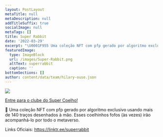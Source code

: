 ```yaml
---
layout: PostLayout
metaTitle: null
metaDescription: null
addTitleSuffix: true
socialImage: null
metaTags: []
title: Super Rabbit
date: '2022-03-29'
excerpt: "\U0001F955 Uma coleção NFT com pfp gerado por algoritmo exclusivo usando mais de 140 traços desenhados à mão. Esses coelhinhos fofos (às vezes) irão acompanhá-lo por todo o metaverso."
featuredImage:
  type: ImageBlock
  url: /images/Super-Rabbit.png
  altText: superrabbit
  caption: ''
bottomSections: []
author: content/data/team/hilary-ouse.json
---
```

![](https://pbs.twimg.com/profile_banners/1499422784958652427/1646400016/600x200)

[Entre para o clube do Super Coelho!](https://discord.com/invite/4pnZBXsxT2)

🥕 Uma coleção NFT com pfp gerado por algoritmo exclusivo usando mais de 140 traços desenhados à mão. Esses coelhinhos fofos (às vezes) irão acompanhá-lo por todo o metaverso.

Links Oficiais: https://linktr.ee/superrabbit
